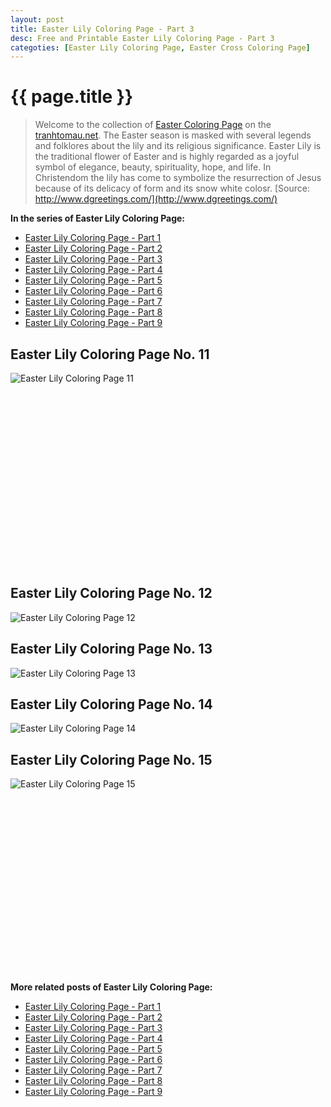 ```yaml
---
layout: post
title: Easter Lily Coloring Page - Part 3
desc: Free and Printable Easter Lily Coloring Page - Part 3
categoties: [Easter Lily Coloring Page, Easter Cross Coloring Page]
---
```

{{ page.title }}
================
> Welcome to the collection of [Easter Coloring Page](http://tranhtomau.net/) on the [tranhtomau.net](http://tranhtomau.net/). The Easter season is masked with several legends and folklores about the lily and its religious significance. Easter Lily is the traditional flower of Easter and is highly regarded as a joyful symbol of elegance, beauty, spirituality, hope, and life. In Christendom the lily has come to symbolize the resurrection of Jesus because of its delicacy of form and its snow white colosr. [Source: http://www.dgreetings.com/](http://www.dgreetings.com/)

**In the series of Easter Lily Coloring Page:**

* [Easter Lily Coloring Page - Part 1](http://tranhtomau.net/2018/08/16/Easter-Lily-Coloring-Page-part-1.html)
* [Easter Lily Coloring Page - Part 2](http://tranhtomau.net/2018/08/16/Easter-Lily-Coloring-Page-part-2.html)
* [Easter Lily Coloring Page - Part 3](http://tranhtomau.net/2018/08/16/Easter-Lily-Coloring-Page-part-3.html)
* [Easter Lily Coloring Page - Part 4](http://tranhtomau.net/2018/08/16/Easter-Lily-Coloring-Page-part-4.html)
* [Easter Lily Coloring Page - Part 5](http://tranhtomau.net/2018/08/16/Easter-Lily-Coloring-Page-part-5.html)
* [Easter Lily Coloring Page - Part 6](http://tranhtomau.net/2018/08/16/Easter-Lily-Coloring-Page-part-6.html)
* [Easter Lily Coloring Page - Part 7](http://tranhtomau.net/2018/08/16/Easter-Lily-Coloring-Page-part-7.html)
* [Easter Lily Coloring Page - Part 8](http://tranhtomau.net/2018/08/16/Easter-Lily-Coloring-Page-part-8.html)
* [Easter Lily Coloring Page - Part 9](http://tranhtomau.net/2018/08/16/Easter-Lily-Coloring-Page-part-9.html)

## Easter Lily Coloring Page No. 11
![Easter Lily Coloring Page 11](http://tranhtomau.net/img2/Easter-Lily-Coloring-Page%20(11).jpg "Easter Lily Coloring Page 11")

<script async src="//pagead2.googlesyndication.com/pagead/js/adsbygoogle.js"></script><!-- Texxtonly --><ins class="adsbygoogle" style="display:inline-block;width:336px;height:280px" data-ad-client="ca-pub-6753140515841889" data-ad-slot="3207852233"></ins><script>(adsbygoogle = window.adsbygoogle || []).push({}); </script>

## Easter Lily Coloring Page No. 12
![Easter Lily Coloring Page 12](http://tranhtomau.net/img2/Easter-Lily-Coloring-Page%20(12).jpg "Easter Lily Coloring Page 12")

## Easter Lily Coloring Page No. 13
![Easter Lily Coloring Page 13](http://tranhtomau.net/img2/Easter-Lily-Coloring-Page%20(13).jpg "Easter Lily Coloring Page 13")

## Easter Lily Coloring Page No. 14
![Easter Lily Coloring Page 14](http://tranhtomau.net/img2/Easter-Lily-Coloring-Page%20(14).jpg "Easter Lily Coloring Page 14")

## Easter Lily Coloring Page No. 15
![Easter Lily Coloring Page 15](http://tranhtomau.net/img2/Easter-Lily-Coloring-Page%20(15).jpg "Easter Lily Coloring Page 15")

<script async src="//pagead2.googlesyndication.com/pagead/js/adsbygoogle.js"></script><!-- Texxtonly --><ins class="adsbygoogle" style="display:inline-block;width:336px;height:280px" data-ad-client="ca-pub-6753140515841889" data-ad-slot="3207852233"></ins><script>(adsbygoogle = window.adsbygoogle || []).push({}); </script>

**More related posts of Easter Lily Coloring Page:**

* [Easter Lily Coloring Page - Part 1](http://tranhtomau.net/2018/08/16/Easter-Lily-Coloring-Page-part-1.html)
* [Easter Lily Coloring Page - Part 2](http://tranhtomau.net/2018/08/16/Easter-Lily-Coloring-Page-part-2.html)
* [Easter Lily Coloring Page - Part 3](http://tranhtomau.net/2018/08/16/Easter-Lily-Coloring-Page-part-3.html)
* [Easter Lily Coloring Page - Part 4](http://tranhtomau.net/2018/08/16/Easter-Lily-Coloring-Page-part-4.html)
* [Easter Lily Coloring Page - Part 5](http://tranhtomau.net/2018/08/16/Easter-Lily-Coloring-Page-part-5.html)
* [Easter Lily Coloring Page - Part 6](http://tranhtomau.net/2018/08/16/Easter-Lily-Coloring-Page-part-6.html)
* [Easter Lily Coloring Page - Part 7](http://tranhtomau.net/2018/08/16/Easter-Lily-Coloring-Page-part-7.html)
* [Easter Lily Coloring Page - Part 8](http://tranhtomau.net/2018/08/16/Easter-Lily-Coloring-Page-part-8.html)
* [Easter Lily Coloring Page - Part 9](http://tranhtomau.net/2018/08/16/Easter-Lily-Coloring-Page-part-9.html)


